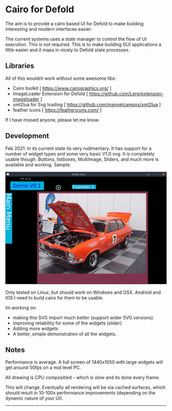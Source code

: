 # Cairo for Defold

The aim is to provide a cairo based UI for Defold to make building interesting and modern interfaces easier.

The current systems uses a state manager to control the flow of UI execution. This is _not_ required. This is to make building GUI applications a little easier and it maps in nicely to Defold state processes.

## Libraries
All of this wouldnt work without some awesome libs:
- Cairo toolkit [ https://www.cairographics.org/ ]
- ImageLoader Extension for Defold   [ https://github.com/Lerg/extension-imageloader ]
- xml2lua for Svg loading   [ https://github.com/manoelcampos/xml2lua ]
- feather icons   [ https://feathericons.com/ ]

If I have missed anyone, please let me know. 

## Development
Feb 2021:
In its current state its very rudimentary. It has support for a number of widget types and some very basic V1.0 svg.
It is completely usable though. Buttons, listboxes, MultiImage, Sliders, and much more is available and working.
Sample:

![alt text](https://github.com/dlannan/defold-cairo/blob/main/data/screenshots/demo-2021-02-19_00-42.png "Demo V0.1")

Only tested on Linux, but should work on Windows and OSX. Android and IOS I need to build cairo for them to be usable. 

Im working on:
- making this SVG import much better (support wider SVG versions).
- improving reliability for some of the widgets (slider)
- Adding more widgets
- A better, simple demonstration of all the widgets.

## Notes
Performance is average. A full screen of 1440x1050 with large widgets will get around 50fps on a mid level PC. 

All drawing is CPU compositied - which is _slow_ and its done every frame. 

This will change. Eventually all rendering will be via cached surfaces, which should result in 10-100x performance improvements (depending on the dynamic nature of your UI). 

---
